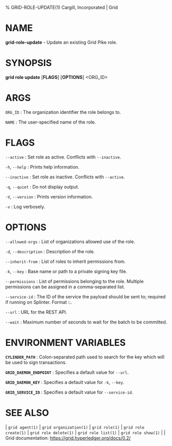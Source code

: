 % GRID-ROLE-UPDATE(1) Cargill, Incorporated | Grid
<!--
  Copyright 2021 Cargill Incorporated
  Licensed under Creative Commons Attribution 4.0 International License
  https://creativecommons.org/licenses/by/4.0/
-->

NAME
====

**grid-role-update** - Update an existing Grid Pike role.

SYNOPSIS
========

**grid role update** \[**FLAGS**\] \[**OPTIONS**\] <ORG_ID> <NAME>

ARGS
====

`ORG_ID`
: The organization identifier the role belongs to.

`NAME`
: The user-specified name of the role.

FLAGS
=====

`--active`
: Set role as active. Conflicts with `--inactive`.

`-h`, `--help`
: Prints help information.

`--inactive`
: Set role as inactive. Conflicts with `--active`.

`-q`, `--quiet`
: Do not display output.

`-V`, `--version`
: Prints version information.

`-v`
: Log verbosely.

OPTIONS
=======

`--allowed-orgs`
: List of organizations allowed use of the role.

`-d`, `--description`
: Description of the role.

`--inherit-from`
: List of roles to inherit permissions from.

`-k`, `--key`
: Base name or path to a private signing key file.

`--permissions`
: List of permissions belonging to the role. Multiple permissions can be 
  assigned in a comma-separated list.

`--service-id`
: The ID of the service the payload should be sent to; required if running on
  Splinter. Format <circuit-id>::<service-id>.

`--url`
: URL for the REST API.

`--wait`
: Maximum number of seconds to wait for the batch to be committed.

ENVIRONMENT VARIABLES
=====================

**`CYLINDER_PATH`**
: Colon-separated path used to search for the key which will be used
  to sign transactions.

**`GRID_DAEMON_ENDPOINT`**
: Specifies a default value for `--url`.

**`GRID_DAEMON_KEY`**
: Specifies a default value for  `-k`, `--key`.

**`GRID_SERVICE_ID`**
: Specifies a default value for `--service-id`.


SEE ALSO
========
| `grid agent(1)`
| `grid organization(1)`
| `grid role(1)`
| `grid role create(1)`
| `grid role delete(1)`
| `grid role list(1)`
| `grid role show(1)`
|
| Grid documentation: https://grid.hyperledger.org/docs/0.2/
